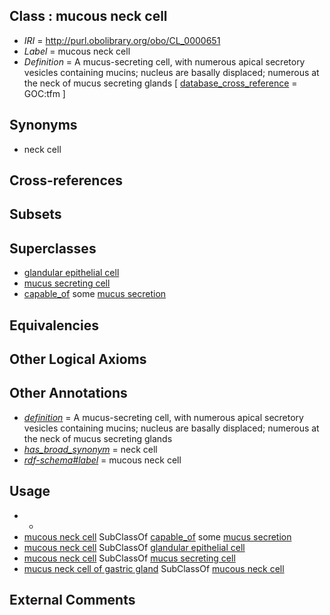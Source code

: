 
## Class : mucous neck cell

 * *IRI* = http://purl.obolibrary.org/obo/CL_0000651
 * *Label* = mucous neck cell
 * *Definition* = A mucus-secreting cell, with numerous apical secretory vesicles containing mucins; nucleus are basally displaced; numerous at the neck of mucus secreting glands [ [database_cross_reference](../../ef/oboInOwl#hasDbXref.md) = GOC:tfm ]

## Synonyms

 * neck cell

## Cross-references


## Subsets


## Superclasses

 * [glandular epithelial cell](../../CL/50/CL_0000150.md)
 * [mucus secreting cell](../../CL/19/CL_0000319.md)
 * [capable_of](../../RO/15/RO_0002215.md) some [mucus secretion](../../GO/54/GO_0070254.md)

## Equivalencies


## Other Logical Axioms


## Other Annotations

 * *[definition](../../IAO/15/IAO_0000115.md)* = A mucus-secreting cell, with numerous apical secretory vesicles containing mucins; nucleus are basally displaced; numerous at the neck of mucus secreting glands
 * *[has_broad_synonym](../../ym/oboInOwl#hasBroadSynonym.md)* = neck cell
 * *[rdf-schema#label](../../el/rdf-schema#label.md)* = mucous neck cell

## Usage

 * -
 * [mucous neck cell](../../CL/51/CL_0000651.md) SubClassOf [capable_of](../../RO/15/RO_0002215.md) some [mucus secretion](../../GO/54/GO_0070254.md)
 * [mucous neck cell](../../CL/51/CL_0000651.md) SubClassOf [glandular epithelial cell](../../CL/50/CL_0000150.md)
 * [mucous neck cell](../../CL/51/CL_0000651.md) SubClassOf [mucus secreting cell](../../CL/19/CL_0000319.md)
 * [mucus neck cell of gastric gland](../../CL/81/CL_0002181.md) SubClassOf [mucous neck cell](../../CL/51/CL_0000651.md)

## External Comments

